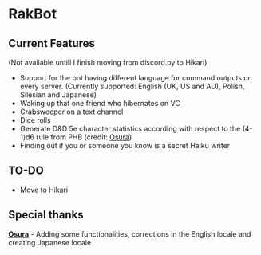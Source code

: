 # RakBot

## Current Features
(Not available untill I finish moving from discord.py to Hikari)
- Support for the bot having different language for command outputs on every server. (Currently supported: English (UK, US and AU), Polish, Silesian and Japanese)
- Waking up that one friend who hibernates on VC
- Crabsweeper on a text channel
- Dice rolls
- Generate D&D 5e character statistics according with respect to the (4-1)d6 rule from PHB (credit: [Osura](https://github.com/0sura))
- Finding out if you or someone you know is a secret Haiku writer

## TO-DO
- Move to Hikari

## Special thanks
**[Osura](https://github.com/0sura)** - Adding some functionalities, corrections in the English locale and creating Japanese locale
